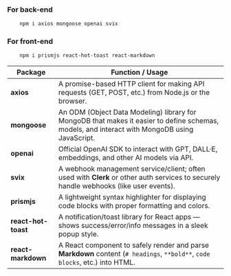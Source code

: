 ### For back-end

```bash
    npm i axios mongoose openai svix
```

### For front-end

```bash
    npm i prismjs react-hot-toast react-markdown
```

| Package             | Function / Usage                                                                                                                              |
| ------------------- | --------------------------------------------------------------------------------------------------------------------------------------------- |
| **axios**           | A promise-based HTTP client for making API requests (GET, POST, etc.) from Node.js or the browser.                                            |
| **mongoose**        | An ODM (Object Data Modeling) library for MongoDB that makes it easier to define schemas, models, and interact with MongoDB using JavaScript. |
| **openai**          | Official OpenAI SDK to interact with GPT, DALL·E, embeddings, and other AI models via API.                                                    |
| **svix**            | A webhook management service/client; often used with **Clerk** or other auth services to securely handle webhooks (like user events).         |
| **prismjs**         | A lightweight syntax highlighter for displaying code blocks with proper formatting and colors.                                                |
| **react-hot-toast** | A notification/toast library for React apps — shows success/error/info messages in a sleek popup style.                                       |
| **react-markdown**  | A React component to safely render and parse **Markdown** content (`# headings`, `**bold**`, `code blocks`, etc.) into HTML.                  |

